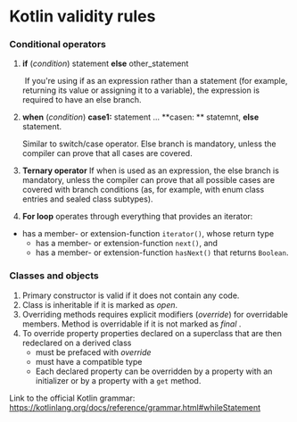 # Kotlin validity rules

### Conditional operators

1. **if** (*condition*) statement **else** other_statement

   ​	If you're using if as an expression rather than a statement (for example, returning its value or assigning it to a variable), the expression is required to have an else branch. 

2. **when** (*condition*) **case1:** statement ... **casen: ** statemnt, **else** statement.

   Similar to switch/case operator. Else branch is mandatory, unless the compiler can prove that all cases are covered.	

3. **Ternary operator**
   If when is used as an expression, the else branch is mandatory, unless the compiler can prove that all possible cases are covered with branch conditions (as, for example, with enum class entries and sealed class subtypes).

4. **For loop** operates through everything that provides an iterator:
* has a member- or extension-function `iterator()`, whose return type 
  * has a member- or extension-function `next()`, and 
  * has a member- or extension-function `hasNext()` that returns `Boolean`.



### Classes and objects

1. Primary constructor is valid if it does not contain any code. 
2. Class is inheritable if it is marked as *open*.
3. Overriding methods requires explicit modifiers (*override*) for overridable members. Method is overridable if it is not marked as *final* .
4. To override property properties declared on a superclass that are then redeclared on a derived class 
   * must be prefaced with *override*
   * must have a compatible type
   * Each declared property can be overridden by a property with an initializer or by a property with a `get` method.





Link to the official Kotlin grammar:
https://kotlinlang.org/docs/reference/grammar.html#whileStatement